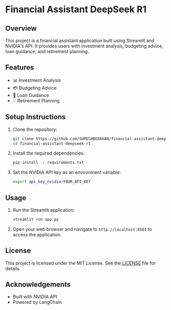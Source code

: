 # Financial Assistant DeepSeek R1

## Overview
This project is a financial assistant application built using Streamlit and NVIDIA's API. It provides users with investment analysis, budgeting advice, loan guidance, and retirement planning.

## Features
- 📊 Investment Analysis
- 💳 Budgeting Advice
- 🏦 Loan Guidance
- 💡 Retirement Planning

## Setup Instructions
1. Clone the repository:
    ```bash
    git clone https://github.com/SURESHBEEKHAN/financial-assistant-deepseek-r1.git
    cd financial-assistant-deepseek-r1
    ```

2. Install the required dependencies:
    ```bash
    pip install -r requirements.txt
    ```

3. Set the NVIDIA API key as an environment variable:
    ```bash
    export api_key_nvidia=YOUR_API_KEY
    ```

## Usage
1. Run the Streamlit application:
    ```bash
    streamlit run app.py
    ```

2. Open your web browser and navigate to `http://localhost:8501` to access the application.

## License
This project is licensed under the MIT License. See the [LICENSE](LICENSE) file for details.

## Acknowledgements
- Built with NVIDIA API
- Powered by LangChain